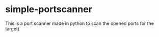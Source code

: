 # simple-portscanner
This is a port scanner made in python to scan the opened ports for the target(
